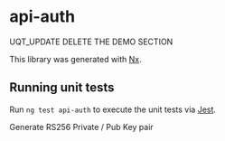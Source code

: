 # api-auth

UQT_UPDATE
DELETE THE DEMO SECTION

This library was generated with [Nx](https://nx.dev).

## Running unit tests

Run `ng test api-auth` to execute the unit tests via [Jest](https://jestjs.io).

Generate RS256 Private / Pub Key pair
